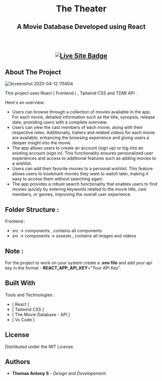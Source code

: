 <br/>
<p align="center">
 
  <h1 align="center">The Theater</h1>

  <h2 align="center">
    A Movie Database Developed using React<br>
    <br/>
    <br/>
     <p align="center">
       <a href="https://the-theater.vercel.app/" target="_blank">
         <img src="https://img.shields.io/badge/Live%20Site-blueviolet?style=for-the-badge&logo=vercel&logoColor=white" alt="Live Site Badge"/>
       </a>
     </p>
  </h2>
</p>



## About The Project
![Screenshot 2025-04-12 115904](https://github.com/user-attachments/assets/2e1daf85-2257-4afa-b25e-5a2b1eaa9275)



This project uses React ( Frontend ) , Tailwind CSS and TDMI API . 

Here's an overview:
* Users can browse through a collection of movies available in the app. For each movie, detailed information such as the title, synopsis, release date, providing users with a complete overview.
* Users can view the cast members of each movie, along with their respective roles. Additionally, trailers and related videos for each movie are available, enhancing the browsing experience and giving users a deeper insight into the movie.
* The app allows users to create an account (sign up) or log into an existing account (sign in). This functionality ensures personalized user experiences and access to additional features such as adding movies to a wishlist.
* Users can add their favorite movies to a personal wishlist. This feature allows users to bookmark movies they want to watch later, making it easy to access them without searching again.
* The app provides a robust search functionality that enables users to find movies quickly by entering keywords related to the movie title, cast members, or genres, improving the overall user experience.

## Folder Structure :

Frontend :
* src -> components , contains all components
* src -> components -> assests , contains all images and videos

## Note :
For the project to work on your system create a **.env file** and add your api key in the format - **REACT_APP_API_KEY**="Your API Key".


## Built With

Tools and Technologies :

* [ React ]
* [ Tailwind CSS ]
* [ The Movie Database - API ]
* [ Vs Code ]

## License

Distributed under the MIT License.

## Authors

* **Thomas Antony S**  - *Design and Developement*


